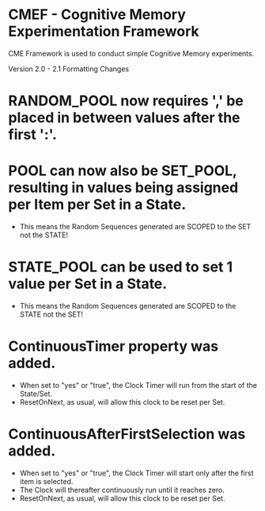 CMEF - Cognitive Memory Experimentation Framework
===

CME Framework is used to conduct simple Cognitive Memory experiments.

Version 2.0 - 2.1 Formatting Changes

# RANDOM_POOL now requires ',' be placed in between values after the first ':'.
# POOL can now also be SET_POOL, resulting in values being assigned per Item per Set in a State.
  * This means the Random Sequences generated are SCOPED to the SET not the STATE!
# STATE_POOL can be used to set 1 value per Set in a State.
  * This means the Random Sequences generated are SCOPED to the STATE not the SET!
# ContinuousTimer property was added.
  * When set to "yes" or "true", the Clock Timer will run from the start of the State/Set.
  * ResetOnNext, as usual, will allow this clock to be reset per Set.
# ContinuousAfterFirstSelection was added.
  * When set to "yes" or "true", the Clock Timer will start only after the first item is selected.
  * The Clock will thereafter continuously run until it reaches zero.
  * ResetOnNext, as usual, will allow this clock to be reset per Set.
